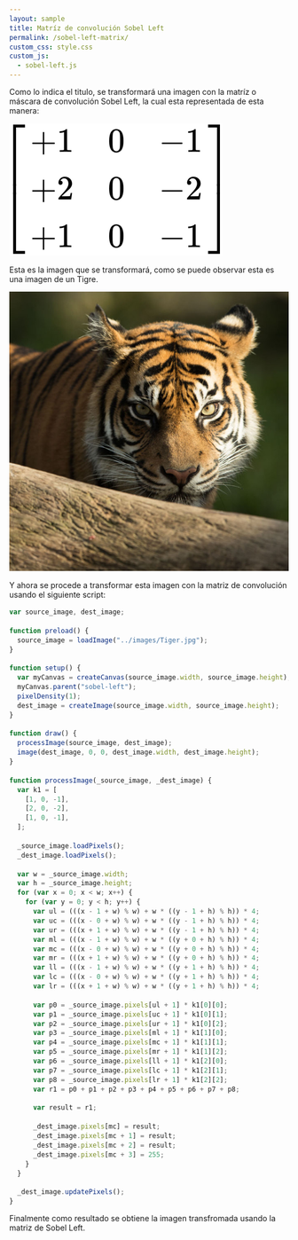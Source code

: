 ```yaml
---
layout: sample
title: Matríz de convolución Sobel Left
permalink: /sobel-left-matrix/
custom_css: style.css
custom_js:
  - sobel-left.js
---
```


Como lo indica el titulo, se transformará una imagen con la matríz o máscara de convolución Sobel Left, la cual esta representada de esta manera:

<img src="../images/Sobel-Left-Matrix.png" alt="Sobel-Left Matrix" class="center-matrix">

Esta es la imagen que se transformará, como se puede observar esta es una imagen de un Tigre.

<img src="../images/Tiger.jpg" alt="Tiger" class="center-image">

Y ahora se procede a transformar esta imagen con la matriz de convolución usando el siguiente script:

```js
var source_image, dest_image;

function preload() {
  source_image = loadImage("../images/Tiger.jpg");
}

function setup() {
  var myCanvas = createCanvas(source_image.width, source_image.height);
  myCanvas.parent("sobel-left");
  pixelDensity(1);
  dest_image = createImage(source_image.width, source_image.height);
}

function draw() {
  processImage(source_image, dest_image);
  image(dest_image, 0, 0, dest_image.width, dest_image.height);
}

function processImage(_source_image, _dest_image) {
  var k1 = [
    [1, 0, -1],
    [2, 0, -2],
    [1, 0, -1],
  ];

  _source_image.loadPixels();
  _dest_image.loadPixels();

  var w = _source_image.width;
  var h = _source_image.height;
  for (var x = 0; x < w; x++) {
    for (var y = 0; y < h; y++) {
      var ul = (((x - 1 + w) % w) + w * ((y - 1 + h) % h)) * 4;
      var uc = (((x - 0 + w) % w) + w * ((y - 1 + h) % h)) * 4;
      var ur = (((x + 1 + w) % w) + w * ((y - 1 + h) % h)) * 4;
      var ml = (((x - 1 + w) % w) + w * ((y + 0 + h) % h)) * 4;
      var mc = (((x - 0 + w) % w) + w * ((y + 0 + h) % h)) * 4;
      var mr = (((x + 1 + w) % w) + w * ((y + 0 + h) % h)) * 4;
      var ll = (((x - 1 + w) % w) + w * ((y + 1 + h) % h)) * 4;
      var lc = (((x - 0 + w) % w) + w * ((y + 1 + h) % h)) * 4;
      var lr = (((x + 1 + w) % w) + w * ((y + 1 + h) % h)) * 4;

      var p0 = _source_image.pixels[ul + 1] * k1[0][0];
      var p1 = _source_image.pixels[uc + 1] * k1[0][1];
      var p2 = _source_image.pixels[ur + 1] * k1[0][2];
      var p3 = _source_image.pixels[ml + 1] * k1[1][0];
      var p4 = _source_image.pixels[mc + 1] * k1[1][1];
      var p5 = _source_image.pixels[mr + 1] * k1[1][2];
      var p6 = _source_image.pixels[ll + 1] * k1[2][0];
      var p7 = _source_image.pixels[lc + 1] * k1[2][1];
      var p8 = _source_image.pixels[lr + 1] * k1[2][2];
      var r1 = p0 + p1 + p2 + p3 + p4 + p5 + p6 + p7 + p8;

      var result = r1;

      _dest_image.pixels[mc] = result;
      _dest_image.pixels[mc + 1] = result;
      _dest_image.pixels[mc + 2] = result;
      _dest_image.pixels[mc + 3] = 255;
    }
  }

  _dest_image.updatePixels();
}
```

Finalmente como resultado se obtiene la imagen transfromada usando la matriz de Sobel Left.

<div class="sketch-matrix" id='sobel-left'></div>
